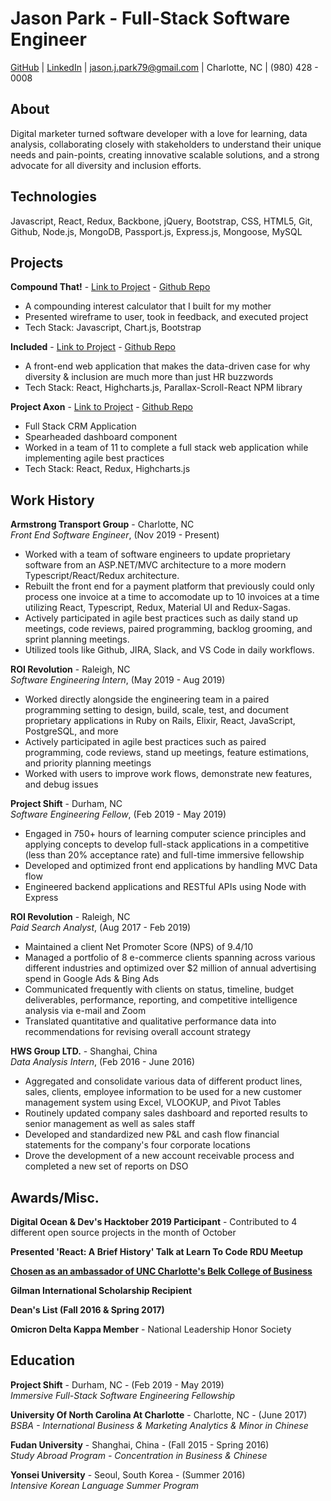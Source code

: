 Jason Park - Full-Stack Software Engineer
===

[GitHub](https://github.com/jpark799) | [LinkedIn](https://www.linkedin.com/in/jason-park-0790aab6/) | [jason.j.park79@gmail.com](mailto:jason.j.park79@gmail.com) | Charlotte, NC | (980) 428 - 0008 

About
---
Digital marketer turned software developer with a love for learning, data analysis, collaborating closely with stakeholders to understand their unique needs and pain-points, creating innovative scalable solutions, and a strong advocate for all diversity and inclusion efforts.

Technologies
---
Javascript, React, Redux, Backbone, jQuery, Bootstrap, CSS, HTML5, Git, Github, Node.js, MongoDB, Passport.js, Express.js, Mongoose, MySQL

Projects
---
**Compound That!** - [Link to Project](https://compoundthat.herokuapp.com/) - [Github Repo](https://github.com/jpark799/CompoundThat)
* A compounding interest calculator that I built for my mother
* Presented wireframe to user, took in feedback, and executed project
* Tech Stack: Javascript, Chart.js, Bootstrap

**Included** - [Link to Project](https://included-projectshift.herokuapp.com/) - [Github Repo](https://github.com/jpark799/Included)
* A front-end web application that makes the data-driven case for why diversity & inclusion are much more than just HR buzzwords
* Tech Stack: React, Highcharts.js, Parallax-Scroll-React NPM library

**Project Axon** - [Link to Project](https://project-hubspot.herokuapp.com/) - [Github Repo](https://github.com/doss2k/project-hubspot)
* Full Stack CRM Application 
* Spearheaded dashboard component 
* Worked in a team of 11 to complete a full stack web application while implementing agile best practices
* Tech Stack: React, Redux, Highcharts.js

Work History
---
**Armstrong Transport Group** - Charlotte, NC  
_Front End Software Engineer_, (Nov 2019 - Present)
* Worked with a team of software engineers to update proprietary software from an ASP.NET/MVC architecture to a more modern Typescript/React/Redux architecture. 
* Rebuilt the front end for a payment platform that previously could only process one invoice at a time to accomodate up to 10 invoices at a time utilizing React, Typescript, Redux, Material UI and Redux-Sagas.  
* Actively participated in agile best practices such as daily stand up meetings, code reviews, paired programming, backlog grooming, and sprint planning meetings.
* Utilized tools like Github, JIRA, Slack, and VS Code in daily workflows.

**ROI Revolution** - Raleigh, NC  
_Software Engineering Intern_, (May 2019 - Aug 2019)
* Worked directly alongside the engineering team in a paired programming setting to design, build, scale, test, and document proprietary applications in Ruby on Rails, Elixir, React, JavaScript, PostgreSQL, and more
* Actively participated in agile best practices such as paired programming, code reviews, stand up meetings, feature estimations, and priority planning meetings
* Worked with users to improve work flows, demonstrate new features, and debug issues

**Project Shift** - Durham, NC  
_Software Engineering Fellow_, (Feb 2019 - May 2019)
* Engaged in 750+ hours of learning computer science principles and applying concepts to develop full-stack applications in a competitive (less than 20% acceptance rate) and full-time immersive fellowship 
* Developed and optimized front end applications by handling MVC Data flow
* Engineered backend applications and RESTful APIs using Node with Express

**ROI Revolution** - Raleigh, NC  
_Paid Search Analyst_, (Aug 2017 - Feb 2019)
* Maintained a client Net Promoter Score (NPS) of 9.4/10
* Managed a portfolio of 8 e-commerce clients spanning across various different industries and optimized over $2 million of annual advertising spend in Google Ads & Bing Ads
* Communicated frequently with clients on status, timeline, budget deliverables, performance, reporting, and competitive intelligence analysis via e-mail and Zoom
* Translated quantitative and qualitative performance data into recommendations for revising overall account strategy

**HWS Group LTD.** - Shanghai, China  
_Data Analysis Intern_, (Feb 2016 - June 2016)
* Aggregated and consolidate various data of different product lines, sales, clients, employee information to be used for a new customer management system using Excel, VLOOKUP, and Pivot Tables
* Routinely updated company sales dashboard and reported results to senior management as well as sales staff
* Developed and standardized new P&L and cash flow financial statements for the company's four corporate locations 
* Drove the development of a new account receivable process and completed a new set of reports on DSO


Awards/Misc.
---
**Digital Ocean & Dev's Hacktober 2019 Participant** - Contributed to 4 different open source projects in the month of October

**Presented 'React: A Brief History' Talk at Learn To Code RDU Meetup**

[**Chosen as an ambassador of UNC Charlotte's Belk College of Business**](https://belkcollege.uncc.edu/faces/jason-park) 

**Gilman International Scholarship Recipient**

**Dean's List (Fall 2016 & Spring 2017)**

**Omicron Delta Kappa Member** - National Leadership Honor Society

Education
---

**Project Shift** - Durham, NC - (Feb 2019 - May 2019)  
_Immersive Full-Stack Software Engineering Fellowship_ 

**University Of North Carolina At Charlotte** - Charlotte, NC - (June 2017)  
_BSBA - International Business & Marketing Analytics & Minor in Chinese_

**Fudan University** - Shanghai, China - (Fall 2015 - Spring 2016)  
_Study Abroad Program - Concentration in Business & Chinese_

**Yonsei University** - Seoul, South Korea - (Summer 2016)  
_Intensive Korean Language Summer Program_
